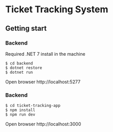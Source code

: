 # Ticket Tracking System


## Getting start


### Backend

Required .NET 7 install in the machine

```
$ cd backend
$ dotnet restore
$ dotnet run
```
Open browser http://localhost:5277


### Backend

```
$ cd ticket-tracking-app
$ npm install
$ npm run dev
```

Open browser http://localhost:3000